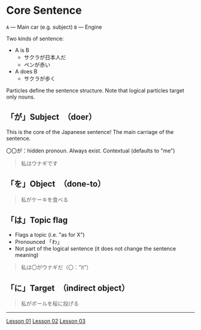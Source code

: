 # Core Sentence

`A` — Main car (e.g. subject)
`B` — Engine

Two kinds of sentence:
- A is B
	- サクラが日本人だ
	- ペンが赤い
- A does B
	- サクラが歩く

Particles define the sentence structure. Note that logical particles target only nouns.

## 「が」Subject　（doer）

This is the core of the Japanese sentence! The main carriage of the sentence.

 〇〇が：hidden pronoun. Always exist. Contextual (defaults to "me")
 
 > 私はウナギです
 
 ## 「を」Object　（done-to）
 
> 私がケーキを食べる

## 「は」Topic flag

- Flags a topic (i.e. "as for X")
- Pronounced 「わ」
- Not part of the logical sentence (it does not change the sentence meaning)

> 私は〇がウナギだ（〇：”it”）

## 「に」Target　（indirect object）

> 私がボールを桜に投げる

----
[Lesson 01](https://youtu.be/pSvH9vH60Ig?list=PLg9uYxuZf8x_A-vcqqyOFZu06WlhnypWj)
[Lesson 02](https://youtu.be/P3n8n0u3LHA?list=PLg9uYxuZf8x_A-vcqqyOFZu06WlhnypWj)
[Lesson 03](https://youtu.be/U9_T4eObNXg?list=PLg9uYxuZf8x_A-vcqqyOFZu06WlhnypWj)


